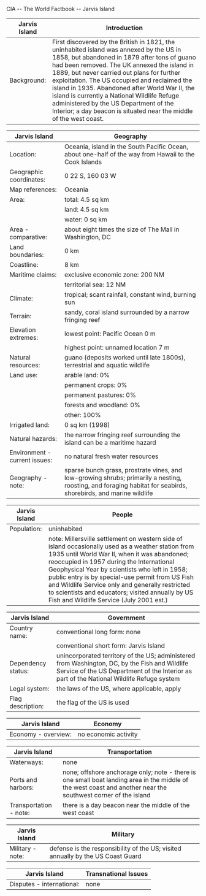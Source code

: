CIA -- The World Factbook -- Jarvis Island

| Jarvis Island | Introduction |
| --- | --- |
| Background: | First discovered by the British in 1821, the uninhabited island was annexed by the US in 1858, but abandoned in 1879 after tons of guano had been removed. The UK annexed the island in 1889, but never carried out plans for further exploitation. The US occupied and reclaimed the island in 1935. Abandoned after World War II, the island is currently a National Wildlife Refuge administered by the US Department of the Interior; a day beacon is situated near the middle of the west coast. |

| Jarvis Island | Geography |
| --- | --- |
| Location: | Oceania, island in the South Pacific Ocean, about one-half of the way from Hawaii to the Cook Islands |
| Geographic coordinates: | 0 22 S, 160 03 W |
| Map references: | Oceania |
| Area: | total: 4.5 sq km |
| | land: 4.5 sq km |
| | water: 0 sq km |
| Area - comparative: | about eight times the size of The Mall in Washington, DC |
| Land boundaries: | 0 km |
| Coastline: | 8 km |
| Maritime claims: | exclusive economic zone: 200 NM |
| | territorial sea: 12 NM |
| Climate: | tropical; scant rainfall, constant wind, burning sun |
| Terrain: | sandy, coral island surrounded by a narrow fringing reef |
| Elevation extremes: | lowest point: Pacific Ocean 0 m |
| | highest point: unnamed location 7 m |
| Natural resources: | guano (deposits worked until late 1800s), terrestrial and aquatic wildlife |
| Land use: | arable land: 0% |
| | permanent crops: 0% |
| | permanent pastures: 0% |
| | forests and woodland: 0% |
| | other: 100% |
| Irrigated land: | 0 sq km (1998) |
| Natural hazards: | the narrow fringing reef surrounding the island can be a maritime hazard |
| Environment - current issues: | no natural fresh water resources |
| Geography - note: | sparse bunch grass, prostrate vines, and low-growing shrubs; primarily a nesting, roosting, and foraging habitat for seabirds, shorebirds, and marine wildlife |

| Jarvis Island | People |
| --- | --- |
| Population: | uninhabited |
| | note: Millersville settlement on western side of island occasionally used as a weather station from 1935 until World War II, when it was abandoned; reoccupied in 1957 during the International Geophysical Year by scientists who left in 1958; public entry is by special-use permit from US Fish and Wildlife Service only and generally restricted to scientists and educators; visited annually by US Fish and Wildlife Service (July 2001 est.) |

| Jarvis Island | Government |
| --- | --- |
| Country name: | conventional long form: none |
| | conventional short form: Jarvis Island |
| Dependency status: | unincorporated territory of the US; administered from Washington, DC, by the Fish and Wildlife Service of the US Department of the Interior as part of the National Wildlife Refuge system |
| Legal system: | the laws of the US, where applicable, apply |
| Flag description: | the flag of the US is used |

| Jarvis Island | Economy |
| --- | --- |
| Economy - overview: | no economic activity |

| Jarvis Island | Transportation |
| --- | --- |
| Waterways: | none |
| Ports and harbors: | none; offshore anchorage only; note - there is one small boat landing area in the middle of the west coast and another near the southwest corner of the island |
| Transportation - note: | there is a day beacon near the middle of the west coast |

| Jarvis Island | Military |
| --- | --- |
| Military - note: | defense is the responsibility of the US; visited annually by the US Coast Guard |

| Jarvis Island | Transnational Issues |
| --- | --- |
| Disputes - international: | none |
